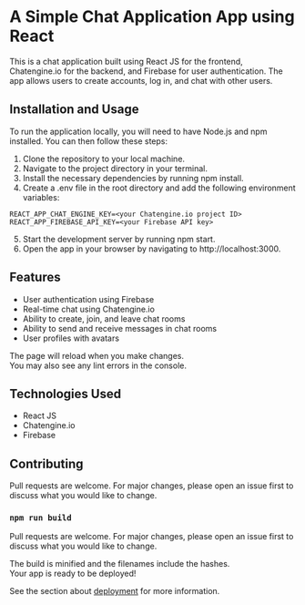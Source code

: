 # A Simple Chat Application App using React

This is a chat application built using React JS for the frontend, Chatengine.io for the backend, and Firebase for user authentication. The app allows users to create accounts, log in, and chat with other users.

## Installation and Usage

To run the application locally, you will need to have Node.js and npm installed. You can then follow these steps:

1. Clone the repository to your local machine.
2. Navigate to the project directory in your terminal.
3. Install the necessary dependencies by running npm install.
4. Create a .env file in the root directory and add the following environment variables:

```.env
REACT_APP_CHAT_ENGINE_KEY=<your Chatengine.io project ID>
REACT_APP_FIREBASE_API_KEY=<your Firebase API key>
```
5. Start the development server by running npm start.
6. Open the app in your browser by navigating to http://localhost:3000.

## Features

* User authentication using Firebase
* Real-time chat using Chatengine.io
* Ability to create, join, and leave chat rooms
* Ability to send and receive messages in chat rooms
* User profiles with avatars

The page will reload when you make changes.\
You may also see any lint errors in the console.

## Technologies Used

* React JS
* Chatengine.io
* Firebase

## Contributing

Pull requests are welcome. For major changes, please open an issue first to discuss what you would like to change.

### `npm run build`

Pull requests are welcome. For major changes, please open an issue first to discuss what you would like to change.

The build is minified and the filenames include the hashes.\
Your app is ready to be deployed!

See the section about [deployment](https://facebook.github.io/create-react-app/docs/deployment) for more information.

